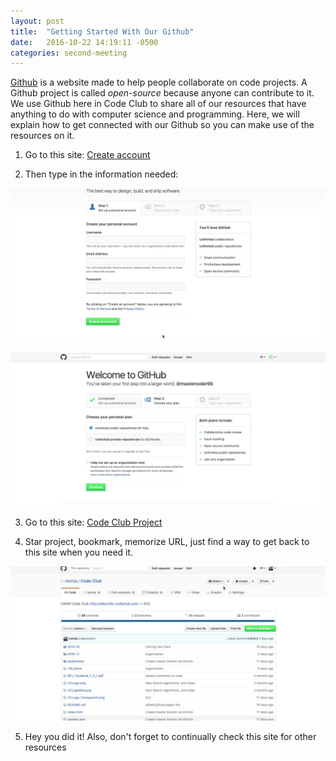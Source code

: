 ```yaml
---
layout: post
title:  "Getting Started With Our Github"
date:   2016-10-22 14:19:11 -0500
categories: second-meeting
---
```


[Github](www.github.com) is a website made to help people collaborate on code projects. A Github project is called *open-source* because anyone can contribute to it. We use Github here in Code Club to share all of our resources that have anything to do with computer science and programming. Here, we will explain how to get connected with our Github so you can make use of the resources on it.

1. Go to this site: [Create account](https://github.com/join/customize)

2. Then type in the information needed:

![gh 1](/gifs/gh_tutorial_01.gif)

![gh 2](/gifs/gh_tutorial_02.gif)

3. Go to this site: [Code Club Project](https://github.com/momja/Code-Club)

4. Star project, bookmark, memorize URL, just find a way to get back to this site when you need it.

![gh 3](/gifs//gh_tutorial_03.gif)

5. Hey you did it! Also, don't forget to continually check this site for other resources

